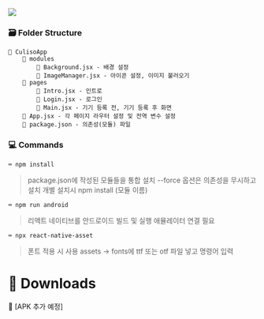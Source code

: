 <img src="https://capsule-render.vercel.app/api?type=waving&height=250&color=gradient&text=React-Native&fontAlignY=40" /> 

### 🗃️ Folder Structure
    📂 CulisoApp
        📂 modules
            📃 Background.jsx - 배경 설정
            📃 ImageManager.jsx - 아이콘 설정, 이미지 불러오기
        📂 pages
            📃 Intro.jsx - 인트로
            📃 Login.jsx - 로그인
            📃 Main.jsx - 기기 등록 전, 기기 등록 후 화면
        📃 App.jsx - 각 페이지 라우터 설정 및 전역 변수 설정
        📃 package.json - 의존성(모듈) 파일

### 💻 Commands
    ⌨️ npm install  
> package.json에 작성된 모듈들을 통합 설치
> --force 옵션은 의존성을 무시하고 설치
> 개별 설치시 npm install (모듈 이름)

    ⌨️ npm run android 
> 리액트 네이티브를 안드로이드 빌드 및 실행
> 애뮬레이터 연결 필요

    ⌨️ npx react-native-asset
> 폰트 적용 시 사용
> assets -> fonts에 ttf 또는 otf 파일 넣고 명령어 입력
    
# 📁 Downloads
🔽 [APK 추가 예정]
